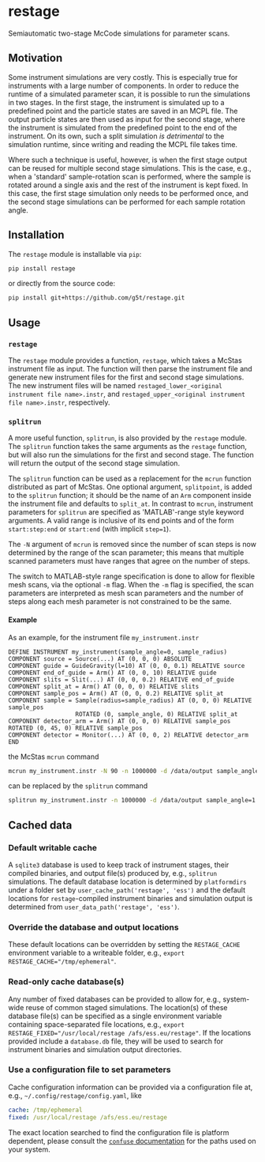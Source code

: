 # restage
Semiautomatic two-stage McCode simulations for parameter scans.

## Motivation
Some instrument simulations are very costly. 
This is especially true for instruments with a large number of components. 
In order to reduce the runtime of a simulated parameter scan, it is possible to run the simulations in two stages.
In the first stage, the instrument is simulated up to a predefined point and the particle states are saved in an MCPL file. 
The output particle states are then used as input for the second stage, 
where the instrument is simulated from the predefined point to the end of the instrument.
On its own, such a split simulation *is detrimental* to the simulation runtime, 
since writing and reading the MCPL file takes time.

Where such a technique is useful, however, is when the first stage output can be reused 
for multiple second stage simulations.
This is the case, e.g., when a 'standard' sample-rotation scan is performed, 
where the sample is rotated around a single axis and the rest of the instrument is kept fixed.
In this case, the first stage simulation only needs to be performed once,
and the second stage simulations can be performed for each sample rotation angle.

## Installation
The `restage` module is installable via `pip`:
```bash
pip install restage
```

or directly from the source code:
```bash
pip install git+https://github.com/g5t/restage.git
```

## Usage
### `restage`
The `restage` module provides a function, `restage`, which takes a McStas instrument file as input.
The function will then parse the instrument file and generate new instrument files for the first and second stage simulations.
The new instrument files will be named `restaged_lower_<original instrument file name>.instr`,
and `restaged_upper_<original instrument file name>.instr`, respectively.

### `splitrun`
A more useful function, `splitrun`, is also provided by the `restage` module.
The `splitrun` function takes the same arguments as the `restage` function,
but will also run the simulations for the first and second stage.
The function will return the output of the second stage simulation.

The `splitrun` function can be used as a replacement for the `mcrun` function distributed as part of McStas.
One optional argument, `splitpoint`, is added to the `splitrun` function; it should be the name of
an `Arm` component inside the instrument file and defaults to `split_at`.
In contrast to `mcrun`, instrument parameters for `splitrun` are specified as 'MATLAB'-range style keyword arguments.
A valid range is inclusive of its end points and of the form `start:step:end` or `start:end` (with implicit `step=1`).

The `-N` argument of `mcrun` is removed since the number of scan steps is now determined by the range
of the scan parameter; this means that multiple scanned parameters must have ranges that agree on the number of steps.

The switch to MATLAB-style range specification is done to allow for flexible mesh scans, via the optional `-m` flag.
When the `-m` flag is specified, the scan parameters are interpreted as mesh scan parameters and the number of steps
along each mesh parameter is not constrained to be the same.

#### Example

As an example, for the instrument file `my_instrument.instr`
```
DEFINE INSTRUMENT my_instrument(sample_angle=0, sample_radius)
COMPONENT source = Source(...) AT (0, 0, 0) ABSOLUTE
COMPONENT guide = GuideGravity(l=10) AT (0, 0, 0.1) RELATIVE source
COMPONENT end_of_guide = Arm() AT (0, 0, 10) RELATIVE guide
COMPONENT slits = Slit(...) AT (0, 0, 0.2) RELATIVE end_of_guide
COMPONENT split_at = Arm() AT (0, 0, 0) RELATIVE slits
COMPONENT sample_pos = Arm() AT (0, 0, 0.2) RELATIVE split_at
COMPONENT sample = Sample(radius=sample_radius) AT (0, 0, 0) RELATIVE sample_pos 
                   ROTATED (0, sample_angle, 0) RELATIVE split_at
COMPONENT detector_arm = Arm() AT (0, 0, 0) RELATIVE sample_pos ROTATED (0, 45, 0) RELATIVE sample_pos
COMPONENT detector = Monitor(...) AT (0, 0, 2) RELATIVE detector_arm
END
```

the McStas `mcrun` command
```bash
mcrun my_instrument.instr -N 90 -n 1000000 -d /data/output sample_angle=1,90 sample_radius=10.0
```
can be replaced by the `splitrun` command
```bash
splitrun my_instrument.instr -n 1000000 -d /data/output sample_angle=1:90 sample_radius=10.0
```



## Cached data
### Default writable cache
A `sqlite3` database is used to keep track of instrument stages, their compiled
binaries, and output file(s) produced by, e.g., `splitrun` simulations.
The default database location is determined by `platformdirs` under a folder
set by `user_cache_path('restage', 'ess')` and the default locations for 
`restage`-compiled instrument binaries and simulation output is determined from
`user_data_path('restage', 'ess')`.

### Override the database and output locations
These default locations can be overridden by setting the `RESTAGE_CACHE` environment
variable to a writeable folder, e.g., `export RESTAGE_CACHE="/tmp/ephemeral"`.

### Read-only cache database(s)
Any number of fixed databases can be provided to allow for, e.g., system-wide reuse
of common staged simulations.
The location(s) of these database file(s) can be specified as a single
environment variable containing space-separated file locations, e.g.,
`export RESTAGE_FIXED="/usr/local/restage /afs/ess.eu/restage"`.
If the locations provided include a `database.db` file, they will be used to search
for instrument binaries and simulation output directories.

### Use a configuration file to set parameters
Cache configuration information can be provided via a configuration file at, 
e.g., `~/.config/restage/config.yaml`, like
```yaml
cache: /tmp/ephemeral
fixed: /usr/local/restage /afs/ess.eu/restage
```
The exact location searched to find the configuration file is platform dependent,
please consult the [`confuse` documentation](https://confuse.readthedocs.io/en/latest/usage.html)
for the paths used on your system.